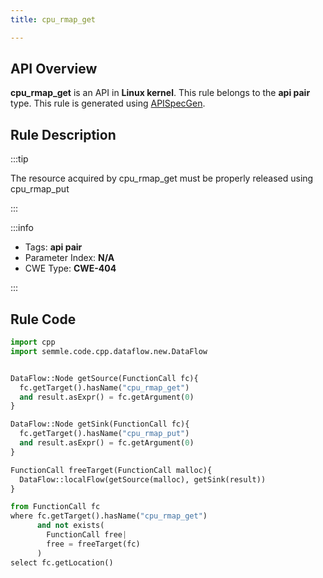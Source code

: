 ```yaml
---
title: cpu_rmap_get

---
```



## API Overview
**cpu_rmap_get** is an API in **Linux kernel**. This rule belongs to the **api pair** type. This rule is generated using [APISpecGen](../../tools/APISpecGen).
## Rule Description

:::tip

The resource acquired by cpu_rmap_get must be properly released using cpu_rmap_put

:::

:::info

- Tags: **api pair**
- Parameter Index: **N/A**
- CWE Type: **CWE-404**

:::

## Rule Code
```python
import cpp
import semmle.code.cpp.dataflow.new.DataFlow


DataFlow::Node getSource(FunctionCall fc){
  fc.getTarget().hasName("cpu_rmap_get")
  and result.asExpr() = fc.getArgument(0)
}

DataFlow::Node getSink(FunctionCall fc){
  fc.getTarget().hasName("cpu_rmap_put")
  and result.asExpr() = fc.getArgument(0)
}

FunctionCall freeTarget(FunctionCall malloc){
  DataFlow::localFlow(getSource(malloc), getSink(result))
}

from FunctionCall fc
where fc.getTarget().hasName("cpu_rmap_get")
      and not exists(
        FunctionCall free| 
        free = freeTarget(fc)
      )
select fc.getLocation()

    
```